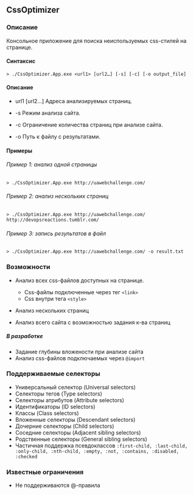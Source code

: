 CssOptimizer
------------

### Описание

Консольное приложение для поиска неиспользуемых css-стилей на странице. 

#### Синтаксис 

	> ./CssOptimizer.App.exe <url1> [url2…] [-s] [-c] [-o output_file]

#### Описание

- url1 [url2…] Адреса анализируемых страниц.

- -s Режим анализа сайта.

- -с Ограничение количества страниц при анализе сайта.

- -o Путь к файлу с результатами.

#### Примеры

###### Пример 1: анализ одной страницы
	> ./CssOptimizer.App.exe http://uawebchallenge.com/

###### Пример 2: анализ нескольких страниц
	> ./CssOptimizer.App.exe http://uawebchallenge.com/ http://devopsreactions.tumblr.com/

###### Пример 3: запись результатов в файл
	> ./CssOptimizer.App.exe http://uawebchallenge.com/ -o result.txt

### Возможности

- Анализ всех css-файлов доступных на странице.
	- Css-файлы подключенные через тег ```<link>```
	- Css внутри тега ```<style>```
	
	
- Анализ нескольких страниц
- Анализ всего сайта с возможностью задания к-ва страниц

##### В разработке

- Задание глубины вложености при анализе сайта
- Анализ css-файлов подключаемых через ```@import```

### Поддерживаемые селекторы

- Универсальный селектор (Universal selectors)
- Селекторы тегов (Type selectors)
- Селекторы атрибутов (Attribute selectors)
- Идентификаторы (ID selectors)
- Классы (Class selectors)
- Вложенные селекторы (Descendant selectors)
- Дочерние селекторы (Child selectors)
- Соседние селекторы (Adjacent sibling selectors)
- Родственные селекторы (General sibling selectors)
- Частичная поддержка псевдоклассов ``` :first-child, :last-child, :only-child, :nth-child, :empty, :not, :contains, :disabled, :checked ```

### Известные ограничения
- Не поддерживаются @-правила